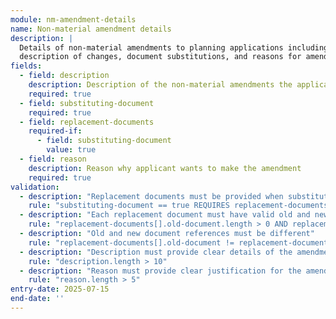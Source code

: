 ```yaml
---
module: nm-amendment-details
name: Non-material amendment details
description: |
  Details of non-material amendments to planning applications including
  description of changes, document substitutions, and reasons for amendments
fields:
  - field: description
    description: Description of the non-material amendments the applicant seeks to make
    required: true
  - field: substituting-document
    required: true
  - field: replacement-documents
    required-if:
      - field: substituting-document
        value: true
  - field: reason
    description: Reason why applicant wants to make the amendment
    required: true
validation:
  - description: "Replacement documents must be provided when substituting documents"
    rule: "substituting-document == true REQUIRES replacement-documents.length >= 1"
  - description: "Each replacement document must have valid old and new document references"
    rule: "replacement-documents[].old-document.length > 0 AND replacement-documents[].new-document.length > 0"
  - description: "Old and new document references must be different"
    rule: "replacement-documents[].old-document != replacement-documents[].new-document"
  - description: "Description must provide clear details of the amendments"
    rule: "description.length > 10"
  - description: "Reason must provide clear justification for the amendment"
    rule: "reason.length > 5"
entry-date: 2025-07-15
end-date: ''
---
```

